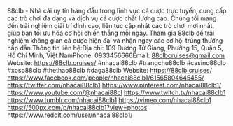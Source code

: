 88clb - Nhà cái uy tín hàng đầu trong lĩnh vực cá cược trực tuyến, cung cấp các trò chơi đa dạng và dịch vụ cá cược chất lượng cao. Chúng tôi mang đến trải nghiệm giải trí đỉnh cao, liên tục cập nhật các trò chơi mới nhất, giúp bạn tối ưu hóa cơ hội chiến thắng mỗi ngày. Tham gia 88clb để trải nghiệm không gian cá cược hiện đại và nhận ngay các cơ hội trúng thưởng hấp dẫn.Thông tin liên hệ:Địa chỉ: 109 Dương Tử Giang, Phường 15, Quận 5, Hồ Chí Minh, Việt NamPhone: 0933456666Email: 88clbcruises@gmail.com
Website:
https://88clb.cruises/
#nhacai88clb #trangchu88clb #casino88clb #xoso88clb #thethao88clb #daga88clb
Website:
https://88clb.cruises/
https://www.facebook.com/people/nhacai88clb1/61565804645455/
https://twitter.com/nhacai88clb1
https://www.pinterest.com/nhacai88clb1/
https://www.youtube.com/@nhacai88cl
https://www.twitch.tv/nhacai88clb1
https://www.tumblr.com/nhacai88clb1
https://vimeo.com/nhacai88clb1
https://500px.com/p/nhacai88clb1?view=photos
https://www.reddit.com/user/nhacai88clb1/